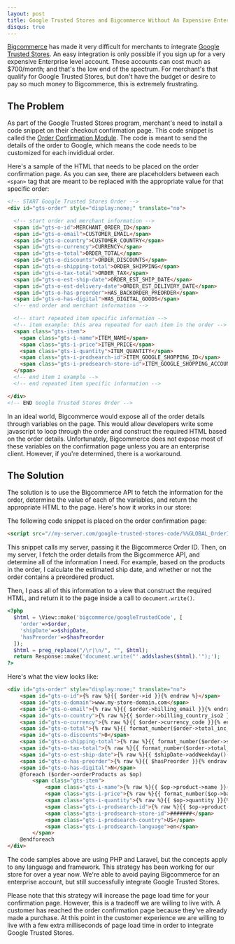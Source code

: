 ```yaml
---
layout: post
title: Google Trusted Stores and Bigcommerce Without An Expensive Enterprise Account
disqus: true
---
```


[Bigcommerce](http://www.bigcommerce.com) has made it very difficult for merchants to integrate [Google Trusted Stores](https://www.google.com/trustedstores/).
An easy integration is only possible if you sign up for a very expensive Enterprise level account. These accounts can
cost much as $700/month; and that's the low end of the spectrum. For merchant's that qualify for Google Trusted Stores,
but don't have the budget or desire to pay so much money to Bigcommerce, this is extremely frustrating.

## The Problem

As part of the Google Trusted Stores program, merchant's need to install a code snippet on their checkout confirmation page.
This code snippet is called the [Order Confirmation Module](https://support.google.com/trustedstoresmerchant/answer/6063087).
The code is meant to send the details of the order to Google, which means the code needs to be customized for each invididual
order.

Here's a sample of the HTML that needs to be placed on the order confirmation page. As you can see, there are placeholders
between each `<span>` tag that are meant to be replaced with the appropriate value for that specific order:

~~~ html
<!-- START Google Trusted Stores Order -->
<div id="gts-order" style="display:none;" translate="no">

  <!-- start order and merchant information -->
  <span id="gts-o-id">MERCHANT_ORDER_ID</span>
  <span id="gts-o-email">CUSTOMER_EMAIL</span>
  <span id="gts-o-country">CUSTOMER_COUNTRY</span>
  <span id="gts-o-currency">CURRENCY</span>
  <span id="gts-o-total">ORDER_TOTAL</span>
  <span id="gts-o-discounts">ORDER_DISCOUNTS</span>
  <span id="gts-o-shipping-total">ORDER_SHIPPING</span>
  <span id="gts-o-tax-total">ORDER_TAX</span>
  <span id="gts-o-est-ship-date">ORDER_EST_SHIP_DATE</span>
  <span id="gts-o-est-delivery-date">ORDER_EST_DELIVERY_DATE</span>
  <span id="gts-o-has-preorder">HAS_BACKORDER_PREORDER</span>
  <span id="gts-o-has-digital">HAS_DIGITAL_GOODS</span>
  <!-- end order and merchant information -->

  <!-- start repeated item specific information -->
  <!-- item example: this area repeated for each item in the order -->
  <span class="gts-item">
    <span class="gts-i-name">ITEM_NAME</span>
    <span class="gts-i-price">ITEM_PRICE</span>
    <span class="gts-i-quantity">ITEM_QUANTITY</span>
    <span class="gts-i-prodsearch-id">ITEM_GOOGLE_SHOPPING_ID</span>
    <span class="gts-i-prodsearch-store-id">ITEM_GOOGLE_SHOPPING_ACCOUNT_ID</span>
  </span>
  <!-- end item 1 example -->
  <!-- end repeated item specific information -->

</div>
<!-- END Google Trusted Stores Order -->
~~~

In an ideal world, Bigcommerce would expose all of the order details through variables on the page. This would allow developers
write some javascript to loop through the order and construct the required HTML based on the order details. Unfortunately, Bigcommerce does not
expose most of these variables on the confirmation page unless you are an enterprise client. However, if you're determined,
there is a workaround.

## The Solution

The solution is to use the Bigcommerce API to fetch the information for the order, determine the value of each of the variables, and return the
appropriate HTML to the page. Here's how it works in our store:

The following code snippet is placed on the order confirmation page:

~~~ html
<script src="//my-server.com/google-trusted-stores-code/%%GLOBAL_OrderId%%"></script>
~~~

This snippet calls my server, passing it the Bigcommerce Order ID. Then, on my server, I fetch the order details
from the Bigcommerce API, and determine all of the information I need. For example, based on the products
in the order, I calculate the estimated ship date, and whether or not the order contains a preordered product.

Then, I pass all of this information to a view that construct the required HTML, and return it to the page
inside a call to `document.write()`.

~~~ php
<?php
  $html = \View::make('bigcommerce/googleTrustedCode', [
    'order'=>$order, 
    'shipDate'=>$shipDate,
    'hasPreorder'=>$hasPreorder
  ]);
  $html = preg_replace("/\r|\n/", "", $html);
  return Response::make('document.write("'.addslashes($html).'");');
?>
~~~

Here's what the view looks like:

~~~ html
<div id="gts-order" style="display:none;" translate="no">
    <span id="gts-o-id">{% raw %}{{ $order->id }}{% endraw %}</span>
    <span id="gts-o-domain">www.my-store-domain.com</span>
    <span id="gts-o-email">{% raw %}{{ $order->billing_email }}{% endraw %}</span>
    <span id="gts-o-country">{% raw %}{{ $order->billing_country_iso2 }}{% endraw %}</span>
    <span id="gts-o-currency">{% raw %}{{ $order->currency_code }}{% endraw %}</span>
    <span id="gts-o-total">{% raw %}{{ format_number($order->total_inc_tax) }}{% endraw %}</span>
    <span id="gts-o-discounts">0</span>
    <span id="gts-o-shipping-total">{% raw %}{{ format_number($order->shipping_cost_inc_tax) }}{% endraw %}</span>
    <span id="gts-o-tax-total">{% raw %}{{ format_number($order->total_tax) }}{% endraw %}</span>
    <span id="gts-o-est-ship-date">{% raw %}{{ $shipDate->addWeekday()->toDateString() }}{% endraw %}</span>
    <span id="gts-o-has-preorder">{% raw %}{{ $hasPreorder }}{% endraw %}</span>
    <span id="gts-o-has-digital">N</span>
    @foreach ($order->orderProducts as $op)
        <span class="gts-item">
            <span class="gts-i-name">{% raw %}{{ $op->product->name }}{% endraw %}</span>
            <span class="gts-i-price">{% raw %}{{ format_number($op->base_price) }}{% endraw %}</span>
            <span class="gts-i-quantity">{% raw %}{{ $op->quantity }}{% endraw %}</span>
            <span class="gts-i-prodsearch-id">{% raw %}{{ $op->product->ext_id }}{% endraw %}</span>
            <span class="gts-i-prodsearch-store-id">#######</span>
            <span class="gts-i-prodsearch-country">US</span>
            <span class="gts-i-prodsearch-language">en</span>
        </span>
    @endforeach
</div>
~~~

The code samples above are using PHP and Laravel, but the concepts apply to any language and framework. This strategy has been working
for our store for over a year now. We're able to avoid paying Bigcommerce for an enterprise account, but still successfully integrate Google Trusted Stores.

Please note that this strategy will increase the page load time for your confirmation page. However, this is a tradeoff we are willing to live with.
A customer has reached the order confirmation page because they've already made a purchase. At this point in the customer experience
we are willing to live with a few extra milliseconds of page load time in order to integrate Google Trusted Stores.

